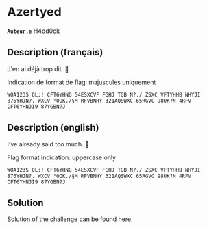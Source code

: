 # Azertyed

**`Auteur.e`** [H4dd0ck](https://github.com/AlexandreOndet)

## Description (français)

J'en ai déjà trop dit. 👀

Indication de format de flag: majuscules uniquement

```
WQA123S OL:! CFT6YHNG 54ESXCVF FGHJ TGB N?./ ZSXC VFTYHHB NHYJI 876YHJN?. WXCV °0OK./§M RFVBNHY 321AQSWXC 65RGVC 98UK?N 4RFV CFT6YHNJI9 87YGBN?J
```

## Description (english)

I've already said too much. 👀

Flag format indication: uppercase only

```
WQA123S OL:! CFT6YHNG 54ESXCVF FGHJ TGB N?./ ZSXC VFTYHHB NHYJI 876YHJN?. WXCV °0OK./§M RFVBNHY 321AQSWXC 65RGVC 98UK?N 4RFV CFT6YHNJI9 87YGBN?J
```


## Solution

Solution of the challenge can be found [here](solution/).